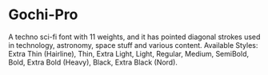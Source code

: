 # Gochi-Pro
A techno sci-fi font with 11 weights, and it has pointed diagonal strokes used in technology, astronomy, space stuff and various content.
Available Styles: Extra Thin (Hairline), Thin, Extra Light, Light, Regular, Medium, SemiBold, Bold, Extra Bold (Heavy), Black, Extra Black (Nord).
